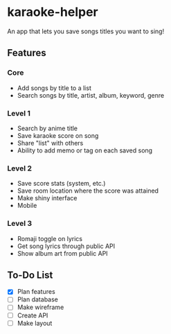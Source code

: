 # karaoke-helper
An app that lets you save songs titles you want to sing!
## Features
### Core
- Add songs by title to a list
- Search songs by title, artist, album, keyword, genre
### Level 1
- Search by anime title
- Save karaoke score on song
- Share "list" with others
- Ability to add memo or tag on each saved song
### Level 2
- Save score stats (system, etc.)
- Save room location where the score was attained
- Make shiny interface
- Mobile
### Level 3
- Romaji toggle on lyrics
- Get song lyrics through public API
- Show album art from public API
## To-Do List
- [x] Plan features
- [ ] Plan database
- [ ] Make wireframe
- [ ] Create API
- [ ] Make layout